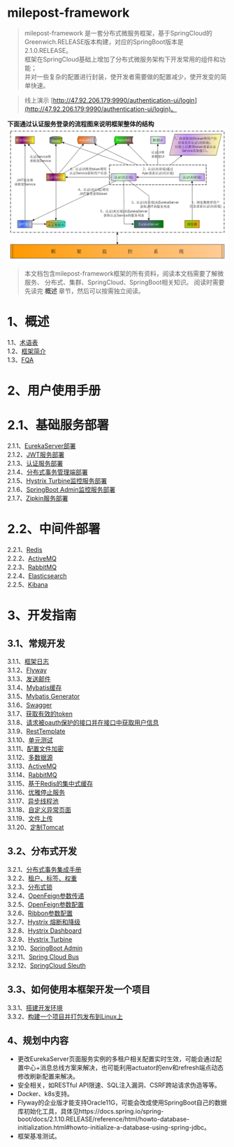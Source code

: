 # milepost-framework

> milepost-framework 是一套分布式微服务框架，基于SpringCloud的Greenwich.RELEASE版本构建，对应的SpringBoot版本是2.1.0.RELEASE。<br>
框架在SpringCloud基础上增加了分布式微服务架构下开发常用的组件和功能；<br>
并对一些复杂的配置进行封装，使开发者需要做的配置减少，使开发变的简单快速。<br>

> 线上演示 [http://47.92.206.179:9990/authentication-ui/login](http://47.92.206.179:9990/authentication-ui/login)。

**下面通过认证服务登录的流程图来说明框架整体的结构**
![images/认证服务登录流程图.bmp](1summary/images/认证服务登录流程图-0409-1.bmp)


> 本文档包含milepost-framework框架的所有资料，阅读本文档需要了解微服务、 
分布式、集群、SpringCloud、SpringBoot相关知识。
阅读时需要先读完 **概述** 章节，然后可以按需独立阅读。


# 1、概述
1.1、[术语表](1summary/1term.md)<br>
1.2、[框架简介](1summary/2introduction.md)<br>
1.3、[FQA](1summary/3fqa.md)<br>

# 2、用户使用手册
# 2.1、基础服务部署
2.1.1、[EurekaServer部署](2userManual/1baseServerDeploy/1eurekaServer.md)<br>
2.1.2、[JWT服务部署](2userManual/1baseServerDeploy/2jwtServer.md)<br>
2.1.3、[认证服务部署](2userManual/1baseServerDeploy/3authentication.md)<br>
2.1.4、[分布式事务管理端部署](2userManual/1baseServerDeploy/4tx-lcn-manager.md)<br>
2.1.5、[Hystrix Turbine监控服务部署](2userManual/1baseServerDeploy/5milepost-turbine.md)<br>
2.1.6、[SpringBoot Admin监控服务部署](2userManual/1baseServerDeploy/6milepost-admin.md)<br>
2.1.7、[Zipkin服务部署](2userManual/1baseServerDeploy/7zipkin.md)<br>


# 2.2、中间件部署
2.2.1、[Redis](2userManual/2middlewareDeploy/1redis.md)<br>
2.2.2、[ActiveMQ](2userManual/2middlewareDeploy/2activeMQ.md)<br>
2.2.3、[RabbitMQ](2userManual/2middlewareDeploy/3rabbitMQ.md)<br>
2.2.4、[Elasticsearch](2userManual/2middlewareDeploy/4elasticsearch.md)<br>
2.2.5、[Kibana](2userManual/2middlewareDeploy/5kibana.md)<br>


# 3、开发指南
## 3.1、常规开发
3.1.1、[框架日志](3guideForDevelopment/1commonDevelopment/1logger.md)<br>
3.1.2、[Flyway](3guideForDevelopment/1commonDevelopment/2flyway.md)<br>
3.1.3、[发送邮件](3guideForDevelopment/1commonDevelopment/3senderMail.md)<br>
3.1.4、[Mybatis缓存](3guideForDevelopment/1commonDevelopment/4mybatisCache.md)<br>
3.1.5、[Mybatis Generator](3guideForDevelopment/1commonDevelopment/5mybatisGenerator.md)<br>
3.1.6、[Swagger](3guideForDevelopment/1commonDevelopment/6swagger.md)<br>
3.1.7、[获取有效的token](3guideForDevelopment/1commonDevelopment/7getToken.md)<br>
3.1.8、[请求被oauth保护的接口并在接口中获取用户信息](3guideForDevelopment/1commonDevelopment/8auth.md)<br>
3.1.9、[RestTemplate](3guideForDevelopment/1commonDevelopment/9restTemplate.md)<br>
3.1.10、[单元测试](3guideForDevelopment/1commonDevelopment/10junitTest.md)<br>
3.1.11、[配置文件加密](3guideForDevelopment/1commonDevelopment/11configEncryption.md)<br>
3.1.12、[多数据源](3guideForDevelopment/1commonDevelopment/12dynamicDs.md)<br>
3.1.13、[ActiveMQ](3guideForDevelopment/1commonDevelopment/13activeMQ.md)<br>
3.1.14、[RabbitMQ](3guideForDevelopment/1commonDevelopment/14rabbitMQ.md)<br>
3.1.15、[基于Redis的集中式缓存](3guideForDevelopment/1commonDevelopment/15redis.md)<br>
3.1.16、[优雅停止服务](3guideForDevelopment/1commonDevelopment/16gracefullyStop.md)<br>
3.1.17、[异步线程池](3guideForDevelopment/1commonDevelopment/17asyncThreadPool.md)<br>
3.1.18、[自定义异常页面](3guideForDevelopment/1commonDevelopment/18customExPage.md)<br>
3.1.19、[文件上传](3guideForDevelopment/1commonDevelopment/19fileupload.md)<br>
3.1.20、[定制Tomcat](3guideForDevelopment/1commonDevelopment/20customizerTomcat.md)<br>


## 3.2、分布式开发
3.2.1、[分布式事务集成手册](3guideForDevelopment/2distributedDevelopment/1tx-lcn-client.md)<br>
3.2.2、[租户、标签、权重](3guideForDevelopment/2distributedDevelopment/2tenant.md)<br>
3.2.3、[分布式锁](3guideForDevelopment/2distributedDevelopment/3lock.md)<br>
3.2.4、[OpenFeign参数传递](3guideForDevelopment/2distributedDevelopment/4openFeignParam.md)<br>
3.2.5、[OpenFeign参数配置](3guideForDevelopment/2distributedDevelopment/5openFeignConf.md)<br>
3.2.6、[Ribbon参数配置](3guideForDevelopment/2distributedDevelopment/6ribbonConf.md)<br>
3.2.7、[Hystrix 熔断和降级](3guideForDevelopment/2distributedDevelopment/7hystrix.md)<br>
3.2.8、[Hystrix Dashboard](3guideForDevelopment/2distributedDevelopment/8hystrixDashboard.md)<br>
3.2.9、[Hystrix Turbine](3guideForDevelopment/2distributedDevelopment/9hystrixTurbine.md)<br>
3.2.10、[SpringBoot Admin](3guideForDevelopment/2distributedDevelopment/10springbootAdmin.md)<br>
3.2.11、[Spring Cloud Bus](3guideForDevelopment/2distributedDevelopment/11springCloudBus.md)<br>
3.2.12、[SpringCloud Sleuth](3guideForDevelopment/2distributedDevelopment/12springCloudSleuth.md)<br>


## 3.3、如何使用本框架开发一个项目
3.3.1、[搭建开发环境](3guideForDevelopment/3example/1buildDevEnv.md)<br>
3.3.2、[构建一个项目并打包发布到Linux上](3guideForDevelopment/3example/2projectExample.md)<br>

## 4、规划中内容
* 更改EurekaServer页面服务实例的多租户相关配置实时生效，可能会通过配置中心+消息总线方案来解决，也可能利用actuator的env和refresh端点动态修改刷新配置来解决。
* 安全相关，如RESTful API限速、SQL注入漏洞、CSRF跨站请求伪造等等。
* Docker、k8s支持。
* Flyway的企业版才能支持Oracle11G，可能会改成使用SpringBoot自己的数据库初始化工具，具体见https://docs.spring.io/spring-boot/docs/2.1.10.RELEASE/reference/html/howto-database-initialization.html#howto-initialize-a-database-using-spring-jdbc。
* 框架基准测试。


<!--
# 5、框架参考
* 《深入理解Spring Cloud与微服务构建 第2版》
* 方志朋相关书籍、博客
* [Spring Boot 2.1.0 Reference Guid](https://docs.spring.io/spring-boot/docs/2.1.0.RELEASE/reference/html/)<br>
* [Spring Cloud Greenwich.SR5 Reference Guid](https://cloud.spring.io/spring-cloud-static/Greenwich.SR5/)<br>
-->

<!--
需要补充的文档：
1、##3.3、使用本框架构建的开发示例


-->

<!--
需要增加的功能

-->
<!--
ButList
1、[WARN ] [o.s.s.oauth2.provider.endpoint.TokenEndpoint      : 169 ] - Handling error: ClientAbortException, java.io.IOException: 断开的管道

-->

